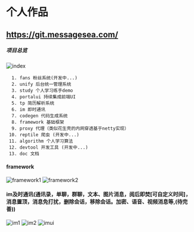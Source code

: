 # 个人作品
## https://git.messagesea.com/
##### 项目总览  
![index](http://image.messagesea.com/index.png)
```
  1. fans 粉丝系统(开发中...)
  2. unify 后台统一管理系统
  3. study 个人学习练手demo
  4. portalui 持续集成前端UI
  5. tp 简历解析系统
  6. im 即时通讯
  7. codegen 代码生成系统
  8. framework 基础框架
  9. proxy 代理（类似花生壳的内网穿透基于netty实现）
 10. reptile 爬虫 (开发中...)
 11. algorithm 个人学习算法
 12. devtool 开发工具 (开发中...)
 13. doc 文档 
```
#### framework
![framework1](http://image.messagesea.com/framework1.png)
![framework2](http://image.messagesea.com/framework2.png)
#### im及时通讯(通讯录，单聊，群聊，文本、图片消息，阅后即焚[可自定义时间]，消息置顶，消息免打扰，删除会话，移除会话。加密、语音、视频消息等,(待完善))
![im1](http://image.messagesea.com/im1.png)
![im2](http://image.messagesea.com/im2.png)
![imui](http://image.messagesea.com/imui.png)

